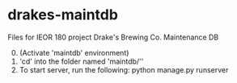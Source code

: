 # drakes-maintdb
Files for IEOR 180 project
Drake's Brewing Co. Maintenance DB


0. (Activate 'maintdb' environment)
1. 'cd' into the folder named 'maintdb/''
2. To start server, run the following:
	python manage.py runserver